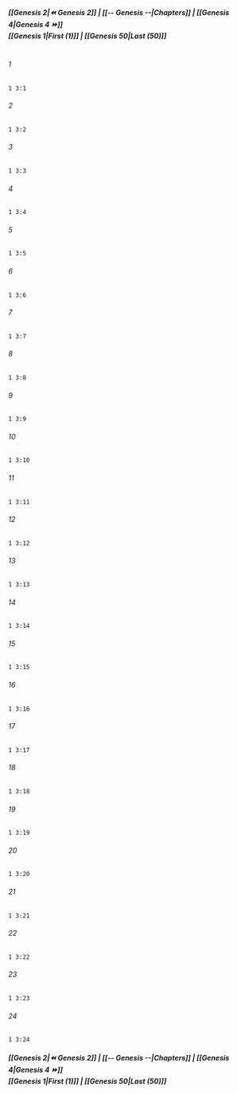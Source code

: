 
##### **[[Genesis 2|⏪ Genesis 2]] | [[-- Genesis --|Chapters]] | [[Genesis 4|Genesis 4 ⏩]]**<br>**[[Genesis 1|First (1)]] | [[Genesis 50|Last (50)]]**<br><br>

###### 1
``` verse
1 3:1
```
###### 2
``` verse
1 3:2
```
###### 3
``` verse
1 3:3
```
###### 4
``` verse
1 3:4
```
###### 5
``` verse
1 3:5
```
###### 6
``` verse
1 3:6
```
###### 7
``` verse
1 3:7
```
###### 8
``` verse
1 3:8
```
###### 9
``` verse
1 3:9
```
###### 10
``` verse
1 3:10
```
###### 11
``` verse
1 3:11
```
###### 12
``` verse
1 3:12
```
###### 13
``` verse
1 3:13
```
###### 14
``` verse
1 3:14
```
###### 15
``` verse
1 3:15
```
###### 16
``` verse
1 3:16
```
###### 17
``` verse
1 3:17
```
###### 18
``` verse
1 3:18
```
###### 19
``` verse
1 3:19
```
###### 20
``` verse
1 3:20
```
###### 21
``` verse
1 3:21
```
###### 22
``` verse
1 3:22
```
###### 23
``` verse
1 3:23
```
###### 24
``` verse
1 3:24
```

##### **[[Genesis 2|⏪ Genesis 2]] | [[-- Genesis --|Chapters]] | [[Genesis 4|Genesis 4 ⏩]]**<br>**[[Genesis 1|First (1)]] | [[Genesis 50|Last (50)]]**

